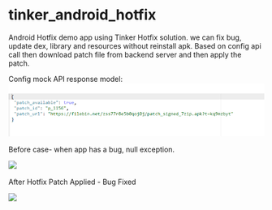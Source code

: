 # tinker_android_hotfix
Android Hotfix demo app using Tinker Hotfix solution. we can fix bug, update dex, library and resources without reinstall apk.
Based on config api call
then download patch file from backend server and then apply the patch.

Config mock API response model:
![](config_response.PNG)

Before case- when app has a bug, null exception.

![](20191110_025058.gif)

After Hotfix Patch Applied - Bug Fixed 

![](20191110_024810.gif)
